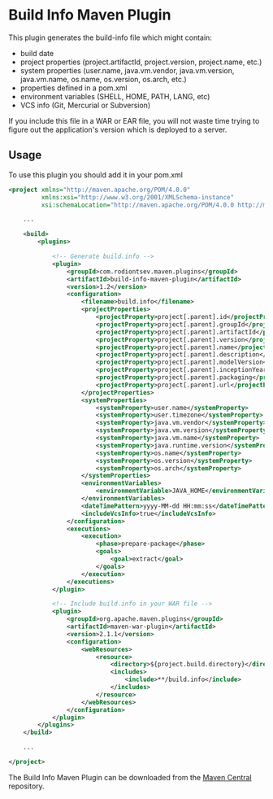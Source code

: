Build Info Maven Plugin
=======================

This plugin generates the build-info file which might contain:
- build date
- project properties (project.artifactId, project.version, project.name, etc.)
- system properties (user.name, java.vm.vendor, java.vm.version, java.vm.name, os.name, os.version, os.arch, etc.)
- properties defined in a pom.xml
- environment variables (SHELL, HOME, PATH, LANG, etc)
- VCS info (Git, Mercurial or Subversion)

If you include this file in a WAR or EAR file, you will not waste time trying to figure out the application's version which is deployed to a server.

Usage
-----
To use this plugin you should add it in your pom.xml

```xml
<project xmlns="http://maven.apache.org/POM/4.0.0"
         xmlns:xsi="http://www.w3.org/2001/XMLSchema-instance"
         xsi:schemaLocation="http://maven.apache.org/POM/4.0.0 http://maven.apache.org/maven-v4_0_0.xsd">

    ...

    <build>
        <plugins>

            <!-- Generate build.info -->
            <plugin>
                <groupId>com.rodiontsev.maven.plugins</groupId>
                <artifactId>build-info-maven-plugin</artifactId>
                <version>1.2</version>
                <configuration>
                    <filename>build.info</filename>
                    <projectProperties>
                        <projectProperty>project[.parent].id</projectProperty>
                        <projectProperty>project[.parent].groupId</projectProperty>
                        <projectProperty>project[.parent].artifactId</projectProperty>
                        <projectProperty>project[.parent].version</projectProperty>
                        <projectProperty>project[.parent].name</projectProperty>
                        <projectProperty>project[.parent].description</projectProperty>
                        <projectProperty>project[.parent].modelVersion</projectProperty>
                        <projectProperty>project[.parent].inceptionYear</projectProperty>
                        <projectProperty>project[.parent].packaging</projectProperty>
                        <projectProperty>project[.parent].url</projectProperty>
                    </projectProperties>
                    <systemProperties>
                        <systemProperty>user.name</systemProperty>
                        <systemProperty>user.timezone</systemProperty>
                        <systemProperty>java.vm.vendor</systemProperty>
                        <systemProperty>java.vm.version</systemProperty>
                        <systemProperty>java.vm.name</systemProperty>
                        <systemProperty>java.runtime.version</systemProperty>
                        <systemProperty>os.name</systemProperty>
                        <systemProperty>os.version</systemProperty>
                        <systemProperty>os.arch</systemProperty>
                    </systemProperties>
                    <environmentVariables>
                        <environmentVariable>JAVA_HOME</environmentVariable>
                    </environmentVariables>
                    <dateTimePattern>yyyy-MM-dd HH:mm:ss</dateTimePattern>
                    <includeVcsInfo>true</includeVcsInfo>
                </configuration>
                <executions>
                    <execution>
                        <phase>prepare-package</phase>
                        <goals>
                            <goal>extract</goal>
                        </goals>
                    </execution>
                </executions>
            </plugin>

            <!-- Include build.info in your WAR file -->
            <plugin>
                <groupId>org.apache.maven.plugins</groupId>
                <artifactId>maven-war-plugin</artifactId>
                <version>2.1.1</version>
                <configuration>
                    <webResources>
                        <resource>
                            <directory>${project.build.directory}</directory>
                            <includes>
                                <include>**/build.info</include>
                            </includes>
                        </resource>
                    </webResources>
                </configuration>
            </plugin>
        </plugins>
    </build>

    ...

</project>
```

The Build Info Maven Plugin can be downloaded from the [Maven Central](http://repo1.maven.org/maven2/com/rodiontsev/maven/plugins/build-info-maven-plugin/1.2/) repository.
